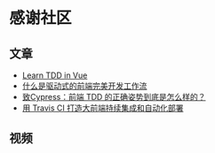 <!--
 * @Description: 
 * @Author: linjy
 * @Date: 2019-08-08 09:43:06
 * @LastEditTime: 2019-08-27 23:19:58
 * @LastEditors: linjy
 -->
# 感谢社区

## 文章

- [Learn TDD in Vue](https://learntdd.in/vue/)
- [什么是驱动式的前端完美开发工作流](https://github.com/JimmyLv/jimmylv.github.io/issues/311)
- [致Cypress：前端 TDD 的正确姿势到底是怎么样的？](https://github.com/JimmyLv/jimmylv.github.io/issues/322/)
- [用 Travis CI 打造大前端持续集成和自动化部署](https://juejin.im/post/5c9b3934f265da60d429046d#comment)

## 视频